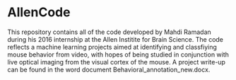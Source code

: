 # AllenCode

This repository contains all of the code developed by Mahdi Ramadan during his 2016 internship at the Allen Institite for Brain Science. The code reflects a machine learning projects aimed at identifying and classfiying mouse behavior from video, with hopes of being studied in conjunction with live optical imaging from the visual cortex of the mouse. A project write-up can be found in the word document Behavioral_annotation_new.docx. 

